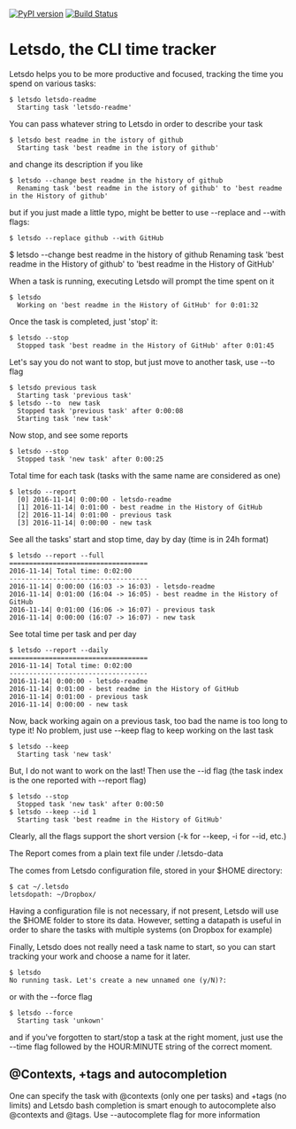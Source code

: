 [![PyPI version](https://badge.fury.io/py/letsdo.svg)](https://badge.fury.io/py/letsdo)
[![Build Status](https://travis-ci.org/clobrano/letsdo.svg?branch=master)](https://travis-ci.org/clobrano/letsdo)
# Letsdo, the CLI time tracker

Letsdo helps you to be more productive and focused, tracking the time you spend on various tasks:

    $ letsdo letsdo-readme
      Starting task 'letsdo-readme'

You can pass whatever string to Letsdo in order to describe your task

    $ letsdo best readme in the istory of github
      Starting task 'best readme in the istory of github'

and change its description if you like

    $ letsdo --change best readme in the history of github
      Renaming task 'best readme in the istory of github' to 'best readme in the History of github'

but if you just made a little typo, might be better to use --replace and --with flags:

    $ letsdo --replace github --with GitHub

$ letsdo --change best readme in the history of github
      Renaming task 'best readme in the History of github' to 'best readme in the History of GitHub'

When a task is running, executing Letsdo will prompt the time spent on it

    $ letsdo
      Working on 'best readme in the History of GitHub' for 0:01:32

Once the task is completed, just 'stop' it:

    $ letsdo --stop
      Stopped task 'best readme in the History of GitHub' after 0:01:45

Let's say you do not want to stop, but just move to another task, use --to flag

    $ letsdo previous task
      Starting task 'previous task'
    $ letsdo --to  new task
      Stopped task 'previous task' after 0:00:08
      Starting task 'new task'

Now stop, and see some reports

    $ letsdo --stop
      Stopped task 'new task' after 0:00:25

Total time for each task (tasks with the same name are considered as one)

    $ letsdo --report
      [0] 2016-11-14| 0:00:00 - letsdo-readme
      [1] 2016-11-14| 0:01:00 - best readme in the History of GitHub
      [2] 2016-11-14| 0:01:00 - previous task
      [3] 2016-11-14| 0:00:00 - new task

See all the tasks' start and stop time, day by day (time is in 24h format)

    $ letsdo --report --full
    ===================================
    2016-11-14| Total time: 0:02:00
    -----------------------------------
    2016-11-14| 0:00:00 (16:03 -> 16:03) - letsdo-readme
    2016-11-14| 0:01:00 (16:04 -> 16:05) - best readme in the History of GitHub
    2016-11-14| 0:01:00 (16:06 -> 16:07) - previous task
    2016-11-14| 0:00:00 (16:07 -> 16:07) - new task

See total time per task and per day

    $ letsdo --report --daily
    ===================================
    2016-11-14| Total time: 0:02:00
    -----------------------------------
    2016-11-14| 0:00:00 - letsdo-readme
    2016-11-14| 0:01:00 - best readme in the History of GitHub
    2016-11-14| 0:01:00 - previous task
    2016-11-14| 0:00:00 - new task

Now, back working again on a previous task, too bad the name is too long to type it! No problem, just use --keep flag to
keep working on the last task

    $ letsdo --keep
      Starting task 'new task'

But, I do not want to work on the last! Then use the --id flag (the task index is the one reported with --report flag)

    $ letsdo --stop
      Stopped task 'new task' after 0:00:50
    $ letsdo --keep --id 1
      Starting task 'best readme in the History of GitHub'

Clearly, all the flags support the short version (-k for --keep, -i for --id, etc.)

The Report comes from a plain text file under <letsdopath>/.letsdo-data

The <letsdopath> comes from Letsdo configuration file, stored in your $HOME directory:

    $ cat ~/.letsdo
    letsdopath: ~/Dropbox/

Having a configuration file is not necessary, if not present, Letsdo will use the $HOME folder to store its data.
However, setting a datapath is useful in order to share the tasks with multiple systems (on Dropbox for example)

Finally, Letsdo does not really need a task name to start, so you can start tracking your work and choose a name for it later.

    $ letsdo
    No running task. Let's create a new unnamed one (y/N)?:

or with the --force flag

    $ letsdo --force
      Starting task 'unkown'

and if you've forgotten to start/stop a task at the right moment, just use the --time flag followed by the HOUR:MINUTE
string of the correct moment.


## @Contexts, +tags and autocompletion

One can specify the task with @contexts (only one per tasks) and +tags (no limits) and Letsdo bash completion is smart
enough to autocomplete also @contexts and @tags. Use --autocomplete flag for more information
